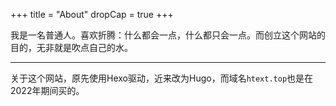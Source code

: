 +++
title = "About"
dropCap = true
+++

我是一名普通人。喜欢折腾：什么都会一点，什么都只会一点。而创立这个网站的目的，无非就是吹点自己的水。

---

关于这个网站，原先使用Hexo驱动，近来改为Hugo，而域名`htext.top`也是在2022年期间买的。